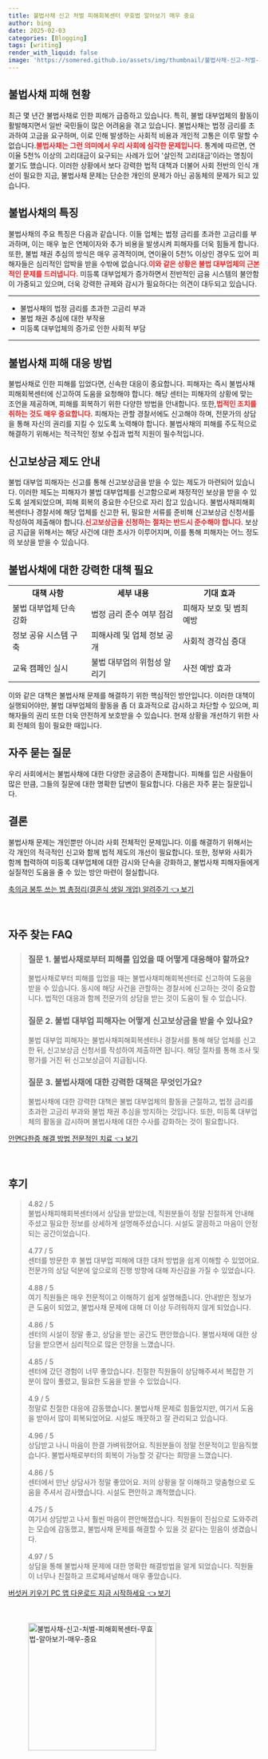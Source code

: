 ```yaml
---
title: 불법사채 신고 처벌 피해회복센터 무효법 알아보기 매우 중요
author: bing
date: 2025-02-03
categories: [Blogging]
tags: [writing]
render_with_liquid: false
image: 'https://somered.github.io/assets/img/thumbnail/불법사채-신고-처벌-피해회복센터-무효법-알아보기-매우-중요.webp'
---
```



<h2 id='불법사채_피해_현황'>불법사채 피해 현황</h2>

<p>최근 몇 년간 불법사채로 인한 피해가 급증하고 있습니다. 특히, 불법 대부업체의 활동이 활발해지면서 일반 국민들이 많은 어려움을 겪고 있습니다. 불법사채는 법정 금리를 초과하여 고금을 요구하며, 이로 인해 발생하는 사회적 비용과 개인적 고통은 이루 말할 수 없습니다.<b><span style="color: #ee2323;">불법사채는 그런 의미에서 우리 사회에 심각한 문제입니다.</span></b> 통계에 따르면, 연이율 5천% 이상의 고리대금이 요구되는 사례가 있어 '살인적 고리대금'이라는 명칭이 붙기도 했습니다. 이러한 상황에서 보다 강력한 법적 대책과 더불어 사회 전반의 인식 개선이 필요한 지금, 불법사채 문제는 단순한 개인의 문제가 아닌 공동체의 문제가 되고 있습니다.</p>

<h2 id='불법사채_특징'>불법사채의 특징</h2>

<p>불법사채의 주요 특징은 다음과 같습니다. 이들 업체는 법정 금리를 초과한 고금리를 부과하며, 이는 매우 높은 연체이자와 추가 비용을 발생시켜 피해자를 더욱 힘들게 합니다. 또한, 불법 채권 추심의 방식은 매우 공격적이며, 연이율이 5천% 이상인 경우도 있어 피해자들은 심리적인 압박을 받을 수밖에 없습니다.<b><span style="color: #ee2323;">이와 같은 상황은 불법 대부업체의 근본적인 문제를 드러냅니다.</span></b> 미등록 대부업체가 증가하면서 전반적인 금융 시스템의 불안함이 가중되고 있으며, 더욱 강력한 규제와 감시가 필요하다는 의견이 대두되고 있습니다.</p>

<hr />

<ul>
    <li>불법사채의 법정 금리를 초과한 고금리 부과</li>
    <li>불법 채권 추심에 대한 부작용</li>
    <li>미등록 대부업체의 증가로 인한 사회적 부담</li>
</ul>

<hr />

<h2 id='불법사채_피해_대응방법'>불법사채 피해 대응 방법</h2>

<p>불법사채로 인한 피해를 입었다면, 신속한 대응이 중요합니다. 피해자는 즉시 불법사채피해회복센터에 신고하여 도움을 요청해야 합니다. 해당 센터는 피해자의 상황에 맞는 조언을 제공하며, 피해를 회복하기 위한 다양한 방법을 안내합니다. 또한,<b><span style="color: #ee2323;">법적인 조치를 취하는 것도 매우 중요합니다.</span></b> 피해자는 관할 경찰서에도 신고해야 하며, 전문가의 상담을 통해 자신의 권리를 지킬 수 있도록 노력해야 합니다. 불법사채의 피해를 주도적으로 해결하기 위해서는 적극적인 정보 수집과 법적 지원이 필수적입니다.</p>

<h2 id='신고보상금_제도'>신고보상금 제도 안내</h2>

<p>불법 대부업 피해자는 신고를 통해 신고보상금을 받을 수 있는 제도가 마련되어 있습니다. 이러한 제도는 피해자가 불법 대부업체를 신고함으로써 재정적인 보상을 받을 수 있도록 설계되었으며, 피해 회복의 중요한 수단으로 자리 잡고 있습니다. 불법사채피해회복센터나 경찰서에 해당 업체를 신고한 뒤, 필요한 서류를 준비해 신고보상금 신청서를 작성하여 제출해야 합니다.<b><span style="color: #ee2323;">신고보상금을 신청하는 절차는 반드시 준수해야 합니다.</span></b> 보상금 지급을 위해서는 해당 사건에 대한 조사가 이루어지며, 이를 통해 피해자는 어느 정도의 보상을 받을 수 있습니다.</p>

<h2 id='강력한_대책_필요'>불법사채에 대한 강력한 대책 필요</h2>

<table>
    <tr>
        <td style="text-align: center; height: 17px;"><b>대책 사항</b></td>
        <td style="text-align: center; height: 17px;"><b>세부 내용</b></td>
        <td style="text-align: center; height: 17px;"><b>기대 효과</b></td>
    </tr>
    <tr>
        <td>불법 대부업체 단속 강화</td>
        <td>법정 금리 준수 여부 점검</td>
        <td>피해자 보호 및 범죄 예방</td>
    </tr>
    <tr>
        <td>정보 공유 시스템 구축</td>
        <td>피해사례 및 업체 정보 공개</td>
        <td>사회적 경각심 증대</td>
    </tr>
    <tr>
        <td>교육 캠페인 실시</td>
        <td>불법 대부업의 위험성 알리기</td>
        <td>사전 예방 효과</td>
    </tr>
</table>

<p>이와 같은 대책은 불법사채 문제를 해결하기 위한 핵심적인 방안입니다. 이러한 대책이 실행되어야만, 불법 대부업체의 활동을 좀 더 효과적으로 감시하고 차단할 수 있으며, 피해자들의 권리 또한 더욱 안전하게 보호받을 수 있습니다. 현재 상황을 개선하기 위한 사회 전체의 힘이 필요한 때입니다.</p>

<h2 id='자주_묻는_질문'>자주 묻는 질문</h2>

<p>우리 사회에서는 불법사채에 대한 다양한 궁금증이 존재합니다. 피해를 입은 사람들이 많은 만큼, 그들의 질문에 대한 명확한 답변이 필요합니다. 다음은 자주 묻는 질문입니다.</p>

<h2 id='결론'>결론</h2>

<p>불법사채 문제는 개인뿐만 아니라 사회 전체적인 문제입니다. 이를 해결하기 위해서는 각 개인의 적극적인 신고와 함께 법적 제도의 개선이 필요합니다. 또한, 정부와 사회가 함께 협력하여 미등록 대부업체에 대한 감시와 단속을 강화하고, 불법사채 피해자들에게 실질적인 도움을 줄 수 있는 방안 마련이 절실합니다.</p>


<p><a class="click-button" title="축의금 봉투 쓰는 법 총정리(결혼식 생일 개업) 알려주기" href="https://somered.github.io/posts/%EC%B6%95%EC%9D%98%EA%B8%88-%EB%B4%89%ED%88%AC-%EC%93%B0%EB%8A%94-%EB%B2%95-%EC%B4%9D%EC%A0%95%EB%A6%AC(%EA%B2%B0%ED%98%BC%EC%8B%9D-%EC%83%9D%EC%9D%BC-%EA%B0%9C%EC%97%85)-%EC%95%8C%EB%A0%A4%EC%A3%BC%EA%B8%B0/" rel="dofollow">축의금 봉투 쓰는 법 총정리(결혼식 생일 개업) 알려주기 👈 보기</a></p><br>
<h2 id='자주_찾는_FAQ'>자주 찾는 FAQ</h2>
<div itemscope="" itemtype="https://schema.org/FAQPage"> 
<blockquote> 
<div itemscope="" itemprop="mainEntity" itemtype="https://schema.org/Question"> 
<h3 itemprop="name">질문 1. 불법사채로부터 피해를 입었을 때 어떻게 대응해야 할까요?</h3> 
<div itemscope="" itemprop="acceptedAnswer" itemtype="https://schema.org/Answer"> 
<span itemprop="text"> 
<p>불법사채로부터 피해를 입었을 때는 불법사채피해회복센터로 신고하여 도움을 받을 수 있습니다. 동시에 해당 사건을 관할하는 경찰서에 신고하는 것이 중요합니다. 법적인 대응과 함께 전문가의 상담을 받는 것이 도움이 될 수 있습니다.</p> 
</span> 
</div> 
</div> 
<div itemscope="" itemprop="mainEntity" itemtype="https://schema.org/Question"> 
<h3 itemprop="name">질문 2. 불법 대부업 피해자는 어떻게 신고보상금을 받을 수 있나요?</h3> 
<div itemscope="" itemprop="acceptedAnswer" itemtype="https://schema.org/Answer"> 
<span itemprop="text"> 
<p>불법 대부업 피해자는 불법사채피해회복센터나 경찰서를 통해 해당 업체를 신고한 뒤, 신고보상금 신청서를 작성하여 제출하면 됩니다. 해당 절차를 통해 조사 및 평가를 거친 뒤 신고보상금이 지급됩니다.</p> 
</span> 
</div> 
</div> 
<div itemscope="" itemprop="mainEntity" itemtype="https://schema.org/Question"> 
<h3 itemprop="name">질문 3. 불법사채에 대한 강력한 대책은 무엇인가요?</h3> 
<div itemscope="" itemprop="acceptedAnswer" itemtype="https://schema.org/Answer"> 
<span itemprop="text"> 
<p>불법사채에 대한 강력한 대책은 불법 대부업체의 활동을 근절하고, 법정 금리를 초과한 고금리 부과와 불법 채권 추심을 방지하는 것입니다. 또한, 미등록 대부업체의 활동을 감시하며 불법사채에 대한 수사를 강화하는 것이 필요합니다.</p> 
</span> 
</div> 
</div> 
</blockquote> 
</div>
<p><a class="click-button" title="안면다한증 해결 방법 전문적인 치료" href="https://somered.github.io/posts/%EC%95%88%EB%A9%B4%EB%8B%A4%ED%95%9C%EC%A6%9D-%ED%95%B4%EA%B2%B0-%EB%B0%A9%EB%B2%95-%EC%A0%84%EB%AC%B8%EC%A0%81%EC%9D%B8-%EC%B9%98%EB%A3%8C/" rel="dofollow">안면다한증 해결 방법 전문적인 치료 👈 보기</a></p><br>
<h2 id='후기'>후기</h2>
<div itemscope itemtype="https://schema.org/Product">
  <blockquote>
  <div itemprop="review" itemscope itemtype="https://schema.org/Review">
      <div itemprop="reviewRating" itemscope itemtype="https://schema.org/Rating"> <span itemprop="ratingValue">4.82</span> / <span itemprop="bestRating">5</span> </div>
      <span itemprop="reviewBody">불법사채피해회복센터에서 상담을 받았는데, 직원분들이 정말 친절하게 안내해주셨고 필요한 정보를 상세하게 설명해주셨습니다. 시설도 깔끔하고 마음이 안정되는 공간이었습니다.</span>
  </div>
  <br>
  <div itemprop="review" itemscope itemtype="https://schema.org/Review">
      <div itemprop="reviewRating" itemscope itemtype="https://schema.org/Rating"> <span itemprop="ratingValue">4.77</span> / <span itemprop="bestRating">5</span> </div>
      <span itemprop="reviewBody">센터를 방문한 후 불법 대부업 피해에 대한 대처 방법을 쉽게 이해할 수 있었어요. 전문가의 상담 덕분에 앞으로의 진행 방향에 대해 자신감을 가질 수 있었습니다.</span>
  </div>
  <br>
  <div itemprop="review" itemscope itemtype="https://schema.org/Review">
      <div itemprop="reviewRating" itemscope itemtype="https://schema.org/Rating"> <span itemprop="ratingValue">4.88</span> / <span itemprop="bestRating">5</span> </div>
      <span itemprop="reviewBody">여기 직원들은 매우 전문적이고 이해하기 쉽게 설명해줍니다. 안내받은 정보가 큰 도움이 되었고, 불법사채 문제에 대해 더 이상 두려워하지 않게 되었습니다.</span>
  </div>
  <br>
  <div itemprop="review" itemscope itemtype="https://schema.org/Review">
      <div itemprop="reviewRating" itemscope itemtype="https://schema.org/Rating"> <span itemprop="ratingValue">4.86</span> / <span itemprop="bestRating">5</span> </div>
      <span itemprop="reviewBody">센터의 시설이 정말 좋고, 상담을 받는 공간도 편안했습니다. 불법사채에 대한 상담을 받으면서 심리적으로 많은 안정을 느꼈습니다.</span>
  </div>
  <br>
  <div itemprop="review" itemscope itemtype="https://schema.org/Review">
      <div itemprop="reviewRating" itemscope itemtype="https://schema.org/Rating"> <span itemprop="ratingValue">4.85</span> / <span itemprop="bestRating">5</span> </div>
      <span itemprop="reviewBody">센터에 갔던 경험이 너무 좋았습니다. 친절한 직원들이 상담해주셔서 복잡한 기분이 많이 풀렸고, 필요한 도움을 받을 수 있었습니다.</span>
  </div>
  <br>
  <div itemprop="review" itemscope itemtype="https://schema.org/Review">
      <div itemprop="reviewRating" itemscope itemtype="https://schema.org/Rating"> <span itemprop="ratingValue">4.9</span> / <span itemprop="bestRating">5</span> </div>
      <span itemprop="reviewBody">정말로 친절한 대응에 감동했습니다. 불법사채 문제로 힘들었지만, 여기서 도움을 받아서 많이 회복되었어요. 시설도 깨끗하고 잘 관리되고 있습니다.</span>
  </div>
  <br>
  <div itemprop="review" itemscope itemtype="https://schema.org/Review">
      <div itemprop="reviewRating" itemscope itemtype="https://schema.org/Rating"> <span itemprop="ratingValue">4.96</span> / <span itemprop="bestRating">5</span> </div>
      <span itemprop="reviewBody">상담받고 나니 마음이 한결 가벼워졌어요. 직원분들이 정말 전문적이고 믿음직했습니다. 불법사채로부터의 회복이 가능할 것 같다는 희망을 느꼈습니다.</span>
  </div>
  <br>
  <div itemprop="review" itemscope itemtype="https://schema.org/Review">
      <div itemprop="reviewRating" itemscope itemtype="https://schema.org/Rating"> <span itemprop="ratingValue">4.86</span> / <span itemprop="bestRating">5</span> </div>
      <span itemprop="reviewBody">센터에서 만난 상담사가 정말 좋았어요. 저의 상황을 잘 이해하고 맞춤형으로 도움을 주셔서 감사했습니다. 시설도 편안하고 쾌적했습니다.</span>
  </div>
  <br>
  <div itemprop="review" itemscope itemtype="https://schema.org/Review">
      <div itemprop="reviewRating" itemscope itemtype="https://schema.org/Rating"> <span itemprop="ratingValue">4.75</span> / <span itemprop="bestRating">5</span> </div>
      <span itemprop="reviewBody">여기서 상담받고 나서 훨씬 마음이 편안해졌습니다. 직원들이 진심으로 도와주려는 모습에 감동했고, 불법사채 문제를 해결할 수 있을 것 같다는 믿음이 생겼습니다.</span>
  </div>
  <br>
  <div itemprop="review" itemscope itemtype="https://schema.org/Review">
      <div itemprop="reviewRating" itemscope itemtype="https://schema.org/Rating"> <span itemprop="ratingValue">4.97</span> / <span itemprop="bestRating">5</span> </div>
      <span itemprop="reviewBody">상담을 통해 불법사채 문제에 대한 명확한 해결방법을 알게 되었습니다. 직원들이 너무나 친절하고 프로페셔널해서 매우 좋았습니다.</span>
  </div>
  </blockquote>
</div>
<p><a class="click-button" title="버섯커 키우기 PC 앱 다운로드 지금 시작하세요" href="https://somered.github.io/posts/%EB%B2%84%EC%84%AF%EC%BB%A4-%ED%82%A4%EC%9A%B0%EA%B8%B0-PC-%EC%95%B1-%EB%8B%A4%EC%9A%B4%EB%A1%9C%EB%93%9C-%EC%A7%80%EA%B8%88-%EC%8B%9C%EC%9E%91%ED%95%98%EC%84%B8%EC%9A%94/" rel="dofollow">버섯커 키우기 PC 앱 다운로드 지금 시작하세요 👈 보기</a></p><br>
<figure class="image"><img src="https://somered.github.io/assets/img/thumbnail/불법사채-신고-처벌-피해회복센터-무효법-알아보기-매우-중요.webp" alt="불법사채-신고-처벌-피해회복센터-무효법-알아보기-매우-중요" width="256" height="256"></figure>